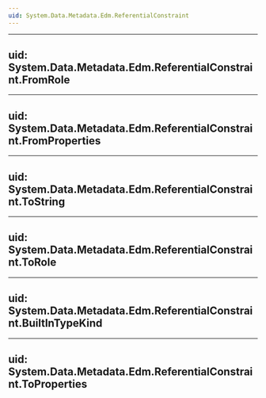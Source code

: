 ```yaml
---
uid: System.Data.Metadata.Edm.ReferentialConstraint
---
```


---
uid: System.Data.Metadata.Edm.ReferentialConstraint.FromRole
---

---
uid: System.Data.Metadata.Edm.ReferentialConstraint.FromProperties
---

---
uid: System.Data.Metadata.Edm.ReferentialConstraint.ToString
---

---
uid: System.Data.Metadata.Edm.ReferentialConstraint.ToRole
---

---
uid: System.Data.Metadata.Edm.ReferentialConstraint.BuiltInTypeKind
---

---
uid: System.Data.Metadata.Edm.ReferentialConstraint.ToProperties
---
